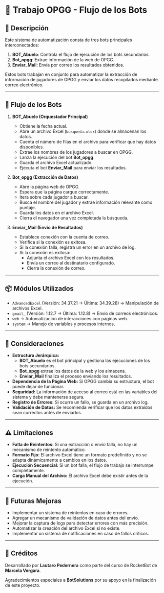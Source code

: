 # 🤖 Trabajo OPGG - Flujo de los Bots

## 📌 Descripción
Este sistema de automatización consta de tres bots principales interconectados:
1. **BOT_Abuelo**: Controla el flujo de ejecución de los bots secundarios.
2. **Bot_opgg**: Extrae información de la web de OPGG.
3. **Enviar_Mail**: Envía por correo los resultados obtenidos.

Estos bots trabajan en conjunto para automatizar la extracción de información de jugadores de OPGG y enviar los datos recopilados mediante correo electrónico.

---

## 🔄 Flujo de los Bots
1. **BOT_Abuelo (Orquestador Principal)**
   - Obtiene la fecha actual.
   - Abre un archivo Excel (`busqueda.xlsx`) donde se almacenan los datos.
   - Cuenta el número de filas en el archivo para verificar que hay datos disponibles.
   - Extrae los nombres de los jugadores a buscar en OPGG.
   - Lanza la ejecución del bot **Bot_opgg**.
   - Guarda el archivo Excel actualizado.
   - Ejecuta el bot **Enviar_Mail** para enviar los resultados.

2. **Bot_opgg (Extracción de Datos)**
   - Abre la página web de OPGG.
   - Espera que la página cargue correctamente.
   - Itera sobre cada jugador a buscar.
   - Busca el nombre del jugador y extrae información relevante como puntaje.
   - Guarda los datos en el archivo Excel.
   - Cierra el navegador una vez completada la búsqueda.

3. **Enviar_Mail (Envío de Resultados)**
   - Establece conexión con la cuenta de correo.
   - Verifica si la conexión es exitosa.
   - Si la conexión falla, registra un error en un archivo de log.
   - Si la conexión es exitosa:
     - Adjunta el archivo Excel con los resultados.
     - Envía un correo al destinatario configurado.
     - Cierra la conexión de correo.

---

## 📦 Módulos Utilizados
- `AdvancedExcel` (Versión: 34.37.21 → Última: 34.39.28) → Manipulación de archivos Excel.
- `gmail_` (Versión: 1.12.7 → Última: 1.12.8) → Envío de correos electrónicos.
- `web` → Automatización de interacciones con páginas web.
- `system` → Manejo de variables y procesos internos.

---

## 📌 Consideraciones
- **Estructura Jerárquica:**
  - **BOT_Abuelo** es el bot principal y gestiona las ejecuciones de los bots secundarios.
  - **Bot_opgg** extrae los datos de la web y los almacena.
  - **Enviar_Mail** finaliza el proceso enviando los resultados.
- **Dependencia de la Página Web:** Si OPGG cambia su estructura, el bot puede dejar de funcionar.
- **Seguridad:** La información de acceso al correo está en las variables del sistema y debe mantenerse segura.
- **Registro de Errores:** Si ocurre un fallo, se guarda en un archivo log.
- **Validación de Datos:** Se recomienda verificar que los datos extraídos sean correctos antes de enviarlos.

---

## ⚠️ Limitaciones
- **Falta de Reintentos:** Si una extracción o envío falla, no hay un mecanismo de reintento automático.
- **Formato Fijo:** El archivo Excel tiene un formato predefinido y no se adapta dinámicamente a cambios en los datos.
- **Ejecución Secuencial:** Si un bot falla, el flujo de trabajo se interrumpe completamente.
- **Carga Manual del Archivo:** El archivo Excel debe existir antes de la ejecución.

---

## 🚀 Futuras Mejoras
- Implementar un sistema de reintentos en caso de errores.
- Agregar un mecanismo de validación de datos antes del envío.
- Mejorar la captura de logs para detectar errores con más precisión.
- Automatizar la creación del archivo Excel si no existe.
- Implementar un sistema de notificaciones en caso de fallos críticos.

---

## 📜 Créditos
Desarrollado por **Lautaro Pedernera** como parte del curso de RocketBot de **Marcela Vergara**.

Agradecimientos especiales a **BotSolutions** por su apoyo en la finalización de este proyecto.
